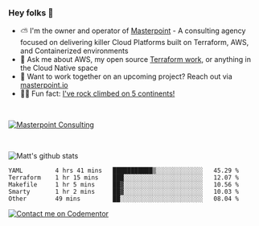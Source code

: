 

### Hey folks 👋



- ⛅️ I'm the owner and operator of [Masterpoint](https://masterpoint.io) - A consulting agency focused on delivering killer Cloud Platforms built on Terraform, AWS, and Containerized environments
- 💬 Ask me about AWS, my open source [Terraform work](https://github.com/masterpointio?q=terraform&type=&language=hcl), or anything in the Cloud Native space
- 🔨 Want to work together on an upcoming project? Reach out via [masterpoint.io](https://masterpoint.io)
- 🧗‍♂️ Fun fact: [I've rock climbed on 5 continents!](https://www.rockandice.com/videos/weekend-whippers/weekend-whipper-gunning-for-it-on-south-six-shooter/)

<br>


[![Masterpoint Consulting](https://masterpoint-public.s3.us-west-2.amazonaws.com/Logo-medium.png)](https://masterpoint.io)

<br>

![Matt's github stats](https://github-readme-stats.vercel.app/api?username=Gowiem&count_private=true&theme=cobalt&show_icons=true)

<!--START_SECTION:waka-->

```text
YAML         4 hrs 41 mins   ███████████▒░░░░░░░░░░░░░   45.29 %
Terraform    1 hr 15 mins    ███░░░░░░░░░░░░░░░░░░░░░░   12.07 %
Makefile     1 hr 5 mins     ██▓░░░░░░░░░░░░░░░░░░░░░░   10.56 %
Smarty       1 hr 2 mins     ██▓░░░░░░░░░░░░░░░░░░░░░░   10.03 %
Other        49 mins         ██░░░░░░░░░░░░░░░░░░░░░░░   08.04 %
```

<!--END_SECTION:waka-->

[![Contact me on Codementor](https://www.codementor.io/m-badges/gowiem/find-me-on-cm-b.svg)](https://www.codementor.io/@gowiem?refer=badge)
